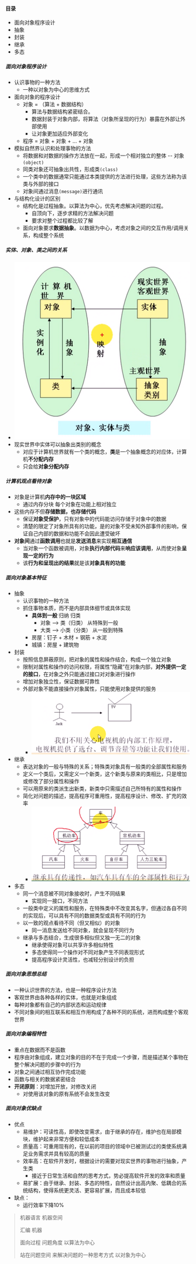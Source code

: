 #### 目录

* 面向对象程序设计
* 抽象
* 封装
* 继承
* 多态

##### 面向对象程序设计

* 认识事物的一种方法
  * 一种以对象为中心的思维方式
* 面向对象的程序设计
  * 对象 = （算法 + 数据结构）
    * 算法与数据结构紧密结合。
    * 数据封装于对象内部，将算法（对象所呈现的行为）暴露在外部让外部使用
    * 让对象更加适应外部变化
  * 程序 = 对象 + 对象 + ... + 对象
* 模拟自然界认识和处理事物的方法
  * 将数据和对数据的操作方法放在一起，形成一个相对独立的整体 -- 对象`(object)`
  * 同类对象还可抽象出共性，形成类`(class)`
  * 一个类中的数据通常只能通过本类提供的方法进行处理，这些方法称为该类与外部的接口
  * 对象间通过消息`(message)`进行通讯
* 与结构化设计的区别
  * 结构化是过程抽象。以算法为中心，优先考虑解决问题的过程。
    * 自顶向下，逐步求精的方法解决问题
    * 要求对整个过程都比较了解
  * 面向对象要求**数据抽象**。以数据为中心，考虑对象之间的交互作用/调用关系，构成整个系统

##### 实体、对象、类之间的关系

* ![image-20211223201643546](%E7%B1%BB%E4%B8%8E%E5%AF%B9%E8%B1%A12.assets/image-20211223201643546.png)
* 现实世界中实体可以抽象出类别的概念
  * 对应于计算机世界就有一个类的概念，**类**是一个抽象概念的对应体，计算机**不分配内存**
  * 只会给**对象分配内存**

##### 计算机观点看待对象

* 对象是计算机**内存中的一块区域**
  * 通过内存分块 每个对象在功能上相对独立
* 这些内存不但**存储数据，也存储代码**
  * 保证**对象受保护**，只有对象中的代码能访问存储于对象中的数据
  * 清楚的限定了对象所具有的功能，是的对象不受未知外部事件的影响，保证自己内部的数据和功能不会因此遭受破坏
* **对象间**通过**函数调用**也就是**发送消息**来实现**相互通信**
  * 当对象一个函数被调用，对象**执行内部代码**来**响应该调用**，从而使对象**呈现一定的行为**
  * 该**行为和呈现出的结果**就是该**对象具有的功能**

##### 面向对象基本特征

* 抽象
  * 认识事物的一种方法
  * 抓住事物本质，而不是内部具体细节或具体实现
    * **具体到一般** 归纳 归类
      * 对象 --> 类（归类）    从特殊到一般
      * 大类 --> 小类（分类） 从一般到特殊
    * 房屋：钉子 + 木材 + 钢筋 + 水泥
    * 城镇：房屋 + 建筑物
* 封装
  * 按照信息屏蔽原则，把对象的属性和操作结合，构成一个独立对象
  * 限制对属性和操作的访问权限，将属性“隐藏”在对象内部，**对外提供一定的接口**，在对象之外只能通过接口对对象进行操作
  * 增加对象独立性，保证数据可靠性
  * 外部对象不能直接操作对象属性，只能使用对象提供的服务
    * ![image-20211223205210342](%E7%B1%BB%E4%B8%8E%E5%AF%B9%E8%B1%A12.assets/image-20211223205210342.png)
* 继承
  * 表达对象的一般与特殊的关系；特殊类对象具有一般类的全部属性和服务
  * 定义一个类后，又需定义一个新类，这个新类与原来的类相比，只是增加或修改了部分属性和操作
  * 可以用原来的类派生出新类，新类中只需描述自己所特有的属性和操作
  * 简化对问题的描述，提高程序可重用性，提高程序设计、修改、扩充的效率
    * ![image-20211223210555849](%E7%B1%BB%E4%B8%8E%E5%AF%B9%E8%B1%A12.assets/image-20211223210555849.png)
* 多态
  * 同一个消息被不同对象接收时，产生不同结果
    * 实现同一接口，不同方法
  * 一般类中定义的属性和服务，在特殊类中不改变其名字，但通过各自不同的实现后，可以具有不同的数据类型或具有不同的行为
  * 以一致的观点看待不同（但又相似）的对象
    * 同一消息发送给不同对象，就会呈现不同行为
  * 继承与多态结合，生成很多相似但又独一无二的对象
    * 继承使得对象可以共享许多相似特性
    * 多态使得同一个操作对不同对象产生不同表现形式
    * 提高程序设计灵活性，也减轻分别设计的负担

##### 面向对象思想总结

* 一种认识世界的方法，也是一种程序设计方法
* 客观世界由各种各样的实体，也就是对象组成
* 每种对象都有自己的内部状态和运动规律
* 不同对象间的相互联系和相互作用构成了各种不同的系统，进而构成整个客观世界

##### 面向对象编程特性

* 重点在数据而不是函数
* 程序由对象组成，建立对象的目的不在于完成一个步骤，而是描述某个事物在整个解决问题的步骤中的行为
* 对象之间通过相互协作完成功能
* 函数与相关的数据紧密结合
* **开闭原则**：对增加开放，对修改关闭
  * 对使用该对象的原有系统不会发生改变

##### 面向对象优缺点

* 优点
  * 易维护：可读性高，即使改变需求，由于继承的存在，维护也在局部模块，维护起来非常方便和较低成本
  * 质量高：可重用现有的，在以前的项目的领域中已被测试过的类使系统满足业务需求并具有较高的质量
  * 效率高：在软件开发时，根据设计的需要对现实世界的事物进行抽象，产生类
    * 接近于日常生活和自然的思考方式，势必提高软件开发的效率和质量
  * 易扩展：由于继承、封装、多态的特性，自然设计出高内聚、低耦合的系统结构，使得系统更灵活、更容易扩展，而且成本较低
* 缺点：
  * 运行效率下降10%

> 机器语言  机器空间
>
> 汇编          机器
>
> 面向过程    问题角度                                        以算法为中心
>
> 站在问题空间 来解决问题的一种思考方式       以对象为中心
